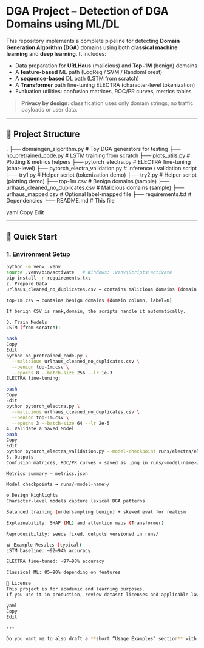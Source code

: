 # DGA Project – Detection of DGA Domains using ML/DL

This repository implements a complete pipeline for detecting **Domain Generation Algorithm (DGA)** domains using both **classical machine learning** and **deep learning**. It includes:

- Data preparation for **URLHaus** (malicious) and **Top-1M** (benign) domains  
- A **feature-based** ML path (LogReg / SVM / RandomForest)  
- A **sequence-based** DL path (LSTM from scratch)  
- A **Transformer** path fine-tuning ELECTRA (character-level tokenization)  
- Evaluation utilities: confusion matrices, ROC/PR curves, metrics tables  

> **Privacy by design**: classification uses only domain strings; no traffic payloads or user data.

---

## 📂 Project Structure

.
├── domaingen_algorithm.py # Toy DGA generators for testing
├── no_pretrained_code.py # LSTM training from scratch
├── plots_utils.py # Plotting & metrics helpers
├── pytorch_electra.py # ELECTRA fine-tuning (char-level)
├── pytorch_electra_validation.py # Inference / validation script
├── try1.py # Helper script (tokenization demo)
├── try2.py # Helper script (plotting demo)
├── top-1m.csv # Benign domains (sample)
├── urlhaus_cleaned_no_duplicates.csv # Malicious domains (sample)
├── urlhaus_mapped.csv # Optional label-mapped file
├── requirements.txt # Dependencies
└── README.md # This file

yaml
Copy
Edit

---

## 🚀 Quick Start

### 1. Environment Setup
```bash
python -m venv .venv
source .venv/bin/activate   # Windows: .venv\Scripts\activate
pip install -r requirements.txt
2. Prepare Data
urlhaus_cleaned_no_duplicates.csv → contains malicious domains (domain column, label=1)

top-1m.csv → contains benign domains (domain column, label=0)

If benign CSV is rank,domain, the scripts handle it automatically.

3. Train Models
LSTM (from scratch):

bash
Copy
Edit
python no_pretrained_code.py \
  --malicious urlhaus_cleaned_no_duplicates.csv \
  --benign top-1m.csv \
  --epochs 8 --batch-size 256 --lr 1e-3
ELECTRA fine-tuning:

bash
Copy
Edit
python pytorch_electra.py \
  --malicious urlhaus_cleaned_no_duplicates.csv \
  --benign top-1m.csv \
  --epochs 3 --batch-size 64 --lr 2e-5
4. Validate a Saved Model
bash
Copy
Edit
python pytorch_electra_validation.py --model-checkpoint runs/electra/electra-best
5. Outputs
Confusion matrices, ROC/PR curves → saved as .png in runs/<model-name>/

Metrics summary → metrics.json

Model checkpoints → runs/<model-name>/

⚙️ Design Highlights
Character-level models capture lexical DGA patterns

Balanced training (undersampling benign) + skewed eval for realism

Explainability: SHAP (ML) and attention maps (Transformer)

Reproducibility: seeds fixed, outputs versioned in runs/

📊 Example Results (typical)
LSTM baseline: ~92–94% accuracy

ELECTRA fine-tuned: ~97–98% accuracy

Classical ML: 85–90% depending on features

📜 License
This project is for academic and learning purposes.
If you use it in production, review dataset licenses and applicable laws.

yaml
Copy
Edit

---

Do you want me to also draft a **short “Usage Examples” section** with sample input/output 
